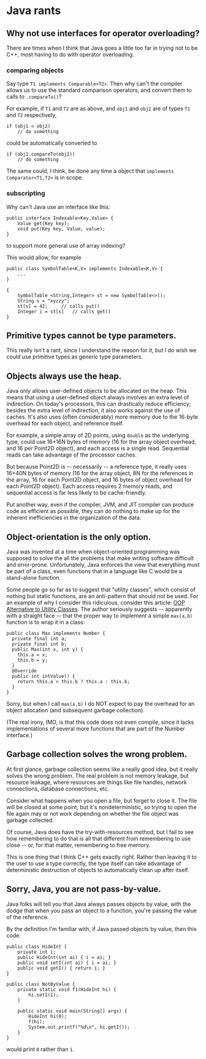 # Java rants

## Why not use interfaces for operator overloading?

There are times when I think
that Java goes a little too far
in trying not to be C++,
most having to do with
operator overloading.

### comparing objects

Say type ```T1 implements Comparable<T2>```.
Then why can't the compiler allows us to
use the standard comparison operators,
and convert them to calls to ```.compareTo()```?

For example, if ```T1``` and ```T2``` are as above,
and ```obj1``` and ```obj2```
are of types ```T1``` and ```T2``` respectively,
```
if (obj1 < obj2)
	// do something
```
could be automatically converted to
```
if (obj1.compareTo(obj2))
	// do something
```
The same could, I think, be done
any time a object
that ```implements Comparator<T1,T2>```
is in scope.

### subscripting

Why can't Java use an interface like this:
```
public interface Indexable<Key,Value> {
	Value get(Key key);
	void put(Key key, Value, value);
}
```
to support more general use
of array indexing?

This would allow, for example
```
public class SymbolTable<K,V> implements Indexable<K,V> {
	...
}

{
	SymbolTable <String,Integer> st = new SymbolTable<>();
	String s = "xyzzy";
	st[s] = 42;	    // calls put()
	Integer i = st[s]   // calls get()
}
```

## Primitive types cannot be type parameters.

This really isn't a rant,
since I understand the reason for it,
but I do wish we could use primitive types
as generic type parameters.

## Objects always use the heap.

Java only allows user-defined objects to be
allocated on the heap.
This means that using a user-defined
object always involves an extra level
of indirection.
On today's processors,
this can drastically reduce efficiency;
besides the extra level of indirection,
it also works against the use of caches.
It's also uses (often considerably)
more memory due to the 16-byte overhead
for each object, and reference itself.

For example,
a simple array of 2D points,
using ```double``` as the underlying type,
could use 16+16N bytes of memory
(16 for the array object overhead,
and 16 per Point2D object),
and each access is a single read.
Sequential reads can take advantage
of the processor caches.

But because Point2D is -- necessarily -- a
reference type, it really uses 16+40N
bytes of memory (16 for the array object,
8N for the references in the array,
16 for each Point2D object,
and 16 bytes of object overhead
for each Point2D object).
Each access requires 2 memory reads,
and sequential access is far less
likely to be cache-friendly.

Put another way,
even if the compiler, JVM, and JIT compiler
can produce code as efficient as possible,
they can do nothing to make up for the
inherent inefficiencies in the
organization of the data.

## Object-orientation is the only option.

Java was invented at a time
when object-oriented programming
was supposed to solve the
all the problems that make
writing software difficult
and error-prone.
Unfortunately,
Java enforces the view that
everything must be part of
a class, even functions that
in a language like C would
be a stand-alone function.

Some people go so far as to suggest
that "utility classes",
which consist of nothing but
static functions,
are an anti-pattern
that should not be used.
For an example of why I consider
this ridiculous, consider this
article:
[OOP Alternative to Utility Classes](https://www.yegor256.com/2014/05/05/oop-alternative-to-utility-classes.html).
The author seriously suggests -- apparently
with a straight face -- that the
proper way to implement a simple ```max(a,b)```
function is to wrap it in a class:
```
public class Max implements Number {
  private final int a;
  private final int b;
  public Max(int x, int y) {
    this.a = x;
    this.b = y;
  }
  @Override
  public int intValue() {
    return this.a > this.b ? this.a : this.b;
  }
}
```
Sorry, but when I call ```max(a,b)```
I do NOT expect to pay the overhead
for an object allocation
(and subsequent garbage collection).

(The real irony, IMO, is that this
code does not even compile,
since it lacks implementations of
several more functions that are
part of the Number interface.)

## Garbage collection solves the wrong problem.

At first glance,
garbage collection seems like
a really good idea,
but it really solves the wrong problem.
The real problem is not memory leakage,
but resource leakage,
where resources are things like
file handles, network connections,
database connections, etc.

Consider what happens when you
open a file,
but forget to close it.
The file will be closed
at some point,
but it's nondeterministic,
so trying to open the file again
may or not work
depending on whether the file object
was garbage collected.

Of course, Java does have the
try-with-resources method,
but I fail to see how remembering
to do that is all that different
from remembering to use close -- or,
for that matter, remembering to free memory.

This is one thing that I think C++
gets exactly right.
Rather than leaving it to the user
to use a type correctly,
the type itself can take advantage
of deterministic destruction of objects
to automatically clean up after itself.

## Sorry, Java, you are not pass-by-value.

Java folks will tell you that Java always
passes objects by value,
with the dodge that when you pass
an object to a function,
you're passing the value of the reference.

By the definition I'm familiar with,
if Java passed objects by value,
then this code:
```
public class HideInt {
	private int i;
	public HideInt(int ai) { i = ai; }
	public void setI(int ai) { i = ai; }
	public void getI() { return i; }
}

public class NotByValue {
	private static void f1(HideInt hi) {
		hi.setI(1);
	}

	public static void main(String[] args) {
		HideInt hi(0);
		f(hi);
		System.out.printf("%d\n", hi.getI());
	}
}
```
would print ```0``` rather than ```1```.
